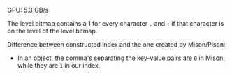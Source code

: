 GPU: 5.3 GB/s

The level bitmap contains a 1 for every character `,` and `:` if that character is on the level of the level bitmap.

Difference between constructed index and the one created by Mison/Pison:
- In an object, the comma's separating the key-value pairs are `0` in Mison, while they are `1` in our index.
